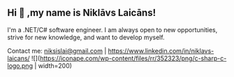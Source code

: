 ## Hi 👋 ,my name is Niklāvs Laicāns!

I'm a .NET/C# software engineer. I am always open to new opportunities, strive for new knowledge, and want to develop myself.

Contact me: niksislai@gmail.com | https://www.linkedin.com/in/niklavs-laicans/
![](https://iconape.com/wp-content/files/rr/352323/png/c-sharp-c-logo.png | width=200)
